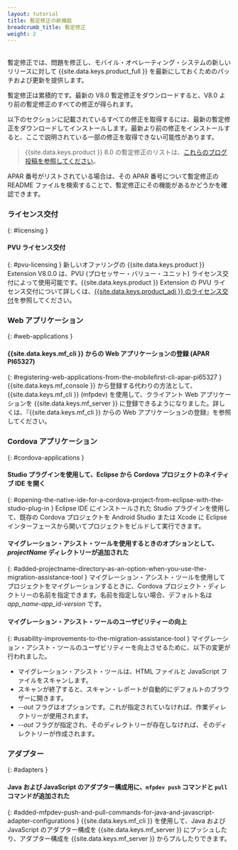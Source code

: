 ```yaml
---
layout: tutorial
title: 暫定修正の新機能
breadcrumb_title: 暫定修正
weight: 2
---
```

<!-- NLS_CHARSET=UTF-8 -->
<br/>
暫定修正では、問題を修正し、モバイル・オペレーティング・システムの新しいリリースに対して {{site.data.keys.product_full }} を最新にしておくためのパッチおよび更新を提供します。

暫定修正は累積的です。最新の V8.0 暫定修正をダウンロードすると、V8.0 より前の暫定修正のすべての修正が得られます。

以下のセクションに記載されているすべての修正を取得するには、最新の暫定修正をダウンロードしてインストールします。最新より前の修正をインストールすると、ここで説明されている一部の修正を取得できない可能性があります。

> {{site.data.keys.product }} 8.0 の暫定修正のリストは、[これらのブログ投稿を参照してください]({{site.baseurl}}/blog/tag/iFix_8.0/)。

APAR 番号がリストされている場合は、その APAR 番号について暫定修正の README ファイルを検索することで、暫定修正にその機能があるかどうかを確認できます。

### ライセンス交付
{: #licensing }
#### PVU ライセンス交付
{: #pvu-licensing }
新しいオファリングの {{site.data.keys.product }} Extension V8.0.0 は、PVU (プロセッサー・バリュー・ユニット) ライセンス交付によって使用可能です。{{site.data.keys.product }} Extension の PVU ライセンス交付について詳しくは、[{{site.data.keys.product_adj }} のライセンス交付](../../licensing)を参照してください。

### Web アプリケーション
{: #web-applications }
#### {{site.data.keys.mf_cli }} からの Web アプリケーションの登録 (APAR PI65327)
{: #registering-web-applications-from-the-mobilefirst-cli-apar-pi65327 }
{{site.data.keys.mf_console }} から登録する代わりの方法として、{{site.data.keys.mf_cli }} (mfpdev) を使用して、クライアント Web アプリケーションを {{site.data.keys.mf_server }} に登録できるようになりました。詳しくは、『{{site.data.keys.mf_cli }} からの Web アプリケーションの登録』を参照してください。

### Cordova アプリケーション
{: #cordova-applications }
#### Studio プラグインを使用して、Eclipse から Cordova プロジェクトのネイティブ IDE を開く
{: #opening-the-native-ide-for-a-cordova-project-from-eclipse-with-the-studio-plug-in }
Eclipse IDE にインストールされた Studio プラグインを使用して、既存の Cordova プロジェクトを Android Studio または Xcode に Eclipse インターフェースから開いてプロジェクトをビルドして実行できます。

#### マイグレーション・アシスト・ツールを使用するときのオプションとして、*projectName* ディレクトリーが追加された
{: #added-projectname-directory-as-an-option-when-you-use-the-migration-assistance-tool }
マイグレーション・アシスト・ツールを使用してプロジェクトをマイグレーションするときに、Cordova プロジェクト・ディレクトリーの名前を指定できます。名前を指定しない場合、デフォルト名は *app_name-app_id-version* です。

#### マイグレーション・アシスト・ツールのユーザビリティーの向上
{: #usability-improvements-to-the-migration-assistance-tool }
マイグレーション・アシスト・ツールのユーザビリティーを向上させるために、以下の変更が行われました。

* マイグレーション・アシスト・ツールは、HTML ファイルと JavaScript ファイルをスキャンします。
* スキャンが終了すると、スキャン・レポートが自動的にデフォルトのブラウザーに開きます。
* *--out* フラグはオプションです。これが指定されていなければ、作業ディレクトリーが使用されます。
* *--out* フラグが指定され、そのディレクトリーが存在しなければ、そのディレクトリーが作成されます。

### アダプター
{: #adapters }
#### Java および JavaScript のアダプター構成用に、`mfpdev push` コマンドと `pull` コマンドが追加された
{: #added-mfpdev-push-and-pull-commands-for-java-and-javascript-adapter-configurations }
{{site.data.keys.mf_cli }} を使用して、Java および JavaScript のアダプター構成を {{site.data.keys.mf_server }} にプッシュしたり、アダプター構成を {{site.data.keys.mf_server }} からプルしたりできます。
